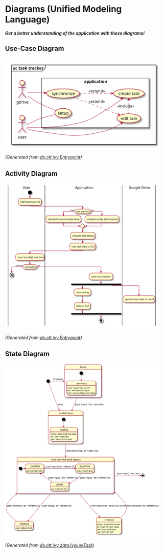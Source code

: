 # Diagrams (Unified Modeling Language)
_**Get a better understanding of the application with these diagrams!**_

## Use-Case Diagram    
![use case diagram](files/uml-use-case.svg)  
###### *(Generated from [de.ott.ivy.Entrypoint](../src/main/kotlin/de/ott/ivy/Entrypoint.kt))*

## Activity Diagram
![acitivty diagram](files/uml-activity-diagram.svg)  
###### *(Generated from [de.ott.ivy.Entrypoint](../src/main/kotlin/de/ott/ivy/Entrypoint.kt))*

## State Diagram
![state_diagram](files/uml-state-diagram.svg)  
###### *(Generated from [de.ott.ivy.data.IvyLeeTask](/extension-api/src/main/kotlin/de/ott/ivy/data/IvyLeeTask.kt))*  